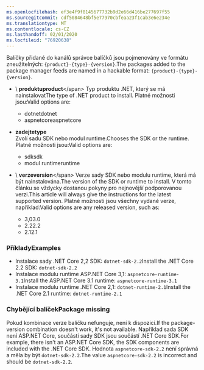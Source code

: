 ```yaml
---
ms.openlocfilehash: ef3e4f9f8145677732b9d2e66d416be277697f55
ms.sourcegitcommit: cdf5084648bf5e77970cbfeaa23f1cab3e6e234e
ms.translationtype: MT
ms.contentlocale: cs-CZ
ms.lasthandoff: 02/01/2020
ms.locfileid: "76920638"
---
```


<span data-ttu-id="71582-101">Balíčky přidané do kanálů správce balíčků jsou pojmenovány ve formátu zneužitelných: `{product}-{type}-{version}`.</span><span class="sxs-lookup"><span data-stu-id="71582-101">The packages added to the package manager feeds are named in a hackable format: `{product}-{type}-{version}`.</span></span>

- <span data-ttu-id="71582-102">\ **produktu**</span><span class="sxs-lookup"><span data-stu-id="71582-102">**product**\</span></span>
<span data-ttu-id="71582-103">Typ produktu .NET, který se má nainstalovat</span><span class="sxs-lookup"><span data-stu-id="71582-103">The type of .NET product to install.</span></span> <span data-ttu-id="71582-104">Platné možnosti jsou:</span><span class="sxs-lookup"><span data-stu-id="71582-104">Valid options are:</span></span>

  - <span data-ttu-id="71582-105">dotnet</span><span class="sxs-lookup"><span data-stu-id="71582-105">dotnet</span></span>
  - <span data-ttu-id="71582-106">aspnetcore</span><span class="sxs-lookup"><span data-stu-id="71582-106">aspnetcore</span></span>

- <span data-ttu-id="71582-107">**zadejte**</span><span class="sxs-lookup"><span data-stu-id="71582-107">**type**</span></span>\
<span data-ttu-id="71582-108">Zvolí sadu SDK nebo modul runtime.</span><span class="sxs-lookup"><span data-stu-id="71582-108">Chooses the SDK or the runtime.</span></span> <span data-ttu-id="71582-109">Platné možnosti jsou:</span><span class="sxs-lookup"><span data-stu-id="71582-109">Valid options are:</span></span>

  - <span data-ttu-id="71582-110">sdk</span><span class="sxs-lookup"><span data-stu-id="71582-110">sdk</span></span>
  - <span data-ttu-id="71582-111">modul runtime</span><span class="sxs-lookup"><span data-stu-id="71582-111">runtime</span></span>

- <span data-ttu-id="71582-112">\ **verze**</span><span class="sxs-lookup"><span data-stu-id="71582-112">**version**\</span></span>
<span data-ttu-id="71582-113">Verze sady SDK nebo modulu runtime, která má být nainstalována.</span><span class="sxs-lookup"><span data-stu-id="71582-113">The version of the SDK or runtime to install.</span></span> <span data-ttu-id="71582-114">V tomto článku se vždycky dostanou pokyny pro nejnovější podporovanou verzi.</span><span class="sxs-lookup"><span data-stu-id="71582-114">This article will always give the instructions for the latest supported version.</span></span> <span data-ttu-id="71582-115">Platné možnosti jsou všechny vydané verze, například:</span><span class="sxs-lookup"><span data-stu-id="71582-115">Valid options are any released version, such as:</span></span>

  - <span data-ttu-id="71582-116">3,0</span><span class="sxs-lookup"><span data-stu-id="71582-116">3.0</span></span>
  - <span data-ttu-id="71582-117">2.2</span><span class="sxs-lookup"><span data-stu-id="71582-117">2.2</span></span>
  - <span data-ttu-id="71582-118">2.1</span><span class="sxs-lookup"><span data-stu-id="71582-118">2.1</span></span>

### <a name="examples"></a><span data-ttu-id="71582-119">Příklady</span><span class="sxs-lookup"><span data-stu-id="71582-119">Examples</span></span>

- <span data-ttu-id="71582-120">Instalace sady .NET Core 2,2 SDK: `dotnet-sdk-2.2`</span><span class="sxs-lookup"><span data-stu-id="71582-120">Install the .NET Core 2.2 SDK: `dotnet-sdk-2.2`</span></span>
- <span data-ttu-id="71582-121">Instalace modulu runtime ASP.NET Core 3,1: `aspnetcore-runtime-3.1`</span><span class="sxs-lookup"><span data-stu-id="71582-121">Install the ASP.NET Core 3.1 runtime: `aspnetcore-runtime-3.1`</span></span>
- <span data-ttu-id="71582-122">Instalace modulu runtime .NET Core 2,1: `dotnet-runtime-2.1`</span><span class="sxs-lookup"><span data-stu-id="71582-122">Install the .NET Core 2.1 runtime: `dotnet-runtime-2.1`</span></span>

### <a name="package-missing"></a><span data-ttu-id="71582-123">Chybějící balíček</span><span class="sxs-lookup"><span data-stu-id="71582-123">Package missing</span></span>

<span data-ttu-id="71582-124">Pokud kombinace verze balíčku nefunguje, není k dispozici.</span><span class="sxs-lookup"><span data-stu-id="71582-124">If the package-version combination doesn't work, it's not available.</span></span> <span data-ttu-id="71582-125">Například sada SDK není ASP.NET Core, součásti sady SDK jsou součástí .NET Core SDK.</span><span class="sxs-lookup"><span data-stu-id="71582-125">For example, there isn't an ASP.NET Core SDK, the SDK components are included with the .NET Core SDK.</span></span> <span data-ttu-id="71582-126">Hodnota `aspnetcore-sdk-2.2` není správná a měla by být `dotnet-sdk-2.2`.</span><span class="sxs-lookup"><span data-stu-id="71582-126">The value `aspnetcore-sdk-2.2` is incorrect and should be `dotnet-sdk-2.2`.</span></span>
